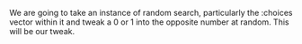 We are going to take an instance of random search, particularly the :choices vector within it and tweak a 0 or 1 into the opposite number at random. This will 
be our tweak.



